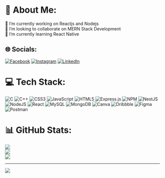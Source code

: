# 💫 About Me:
🔭 I’m currently working on Reactjs and Nodejs<br>👯 I’m looking to collaborate on MERN Stack Development<br>🌱 I’m currently learning React Native


## 🌐 Socials:
[![Facebook](https://img.shields.io/badge/Facebook-%231877F2.svg?logo=Facebook&logoColor=white)](https://facebook.com/tushar.pathania.921) [![Instagram](https://img.shields.io/badge/Instagram-%23E4405F.svg?logo=Instagram&logoColor=white)](https://instagram.com/_tushar.pathania_) [![LinkedIn](https://img.shields.io/badge/LinkedIn-%230077B5.svg?logo=linkedin&logoColor=white)](https://linkedin.com/in/tushar-kumar-627971240) 

# 💻 Tech Stack:
![C](https://img.shields.io/badge/c-%2300599C.svg?style=for-the-badge&logo=c&logoColor=white) ![C++](https://img.shields.io/badge/c++-%2300599C.svg?style=for-the-badge&logo=c%2B%2B&logoColor=white) ![CSS3](https://img.shields.io/badge/css3-%231572B6.svg?style=for-the-badge&logo=css3&logoColor=white) ![JavaScript](https://img.shields.io/badge/javascript-%23323330.svg?style=for-the-badge&logo=javascript&logoColor=%23F7DF1E) ![HTML5](https://img.shields.io/badge/html5-%23E34F26.svg?style=for-the-badge&logo=html5&logoColor=white) ![Express.js](https://img.shields.io/badge/express.js-%23404d59.svg?style=for-the-badge&logo=express&logoColor=%2361DAFB) ![NPM](https://img.shields.io/badge/NPM-%23000000.svg?style=for-the-badge&logo=npm&logoColor=white) ![NestJS](https://img.shields.io/badge/nestjs-%23E0234E.svg?style=for-the-badge&logo=nestjs&logoColor=white) ![NodeJS](https://img.shields.io/badge/node.js-6DA55F?style=for-the-badge&logo=node.js&logoColor=white) ![React](https://img.shields.io/badge/react-%2320232a.svg?style=for-the-badge&logo=react&logoColor=%2361DAFB) ![MySQL](https://img.shields.io/badge/mysql-%2300f.svg?style=for-the-badge&logo=mysql&logoColor=white) ![MongoDB](https://img.shields.io/badge/MongoDB-%234ea94b.svg?style=for-the-badge&logo=mongodb&logoColor=white) ![Canva](https://img.shields.io/badge/Canva-%2300C4CC.svg?style=for-the-badge&logo=Canva&logoColor=white) ![Dribbble](https://img.shields.io/badge/Dribbble-EA4C89?style=for-the-badge&logo=dribbble&logoColor=white) 	![Figma](https://img.shields.io/badge/figma-%23F24E1E.svg?style=for-the-badge&logo=figma&logoColor=white) ![Postman](https://img.shields.io/badge/Postman-FF6C37?style=for-the-badge&logo=postman&logoColor=white)
# 📊 GitHub Stats:
![](https://github-readme-stats.vercel.app/api?username=tusharkumar07&theme=dark&hide_border=false&include_all_commits=true&count_private=true)<br/>
![](https://github-readme-streak-stats.herokuapp.com/?user=tusharkumar07&theme=dark&hide_border=false)<br/>
![](https://github-readme-stats.vercel.app/api/top-langs/?username=tusharkumar07&theme=dark&hide_border=false&include_all_commits=true&count_private=true&layout=compact)

---
[![](https://visitcount.itsvg.in/api?id=tusharkumar07&icon=0&color=0)](https://visitcount.itsvg.in)

<!-- Proudly created with GPRM ( https://gprm.itsvg.in ) -->
